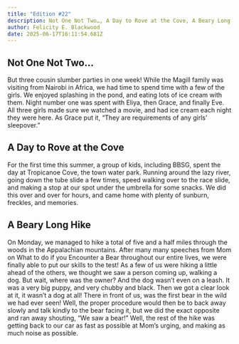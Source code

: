 ```yaml
---
title: "Edition #22"
description: Not One Not Two…, A Day to Rove at the Cove, A Beary Long Hike
author: Felicity E. Blackwood
date: 2025-06-17T16:11:54.681Z
---
```

## Not One Not Two…

But three cousin slumber parties in one week! While the Magill family was visiting from Nairobi in Africa, we had time to spend time with a few of the girls. We enjoyed splashing in the pond, and eating lots of ice cream with them. Night number one was spent with Eliya, then Grace, and finally Eve. All three girls made sure we watched a movie, and had ice cream each night they were here. As Grace put it, “They are requirements of any girls’ sleepover.” 

## A Day to Rove at the Cove
For the first time this summer, a group of kids, including BBSG, spent the day at Tropicanoe Cove, the town water park. Running around the lazy river, going down the tube slide a few times, speed walking over to the race slide, and making a stop at our spot under the umbrella for some snacks. We did this over and over for hours, and came home with plenty of sunburn, freckles, and memories.

## A Beary Long Hike

On Monday, we managed to hike a total of five and a half miles through the woods in the Appalachian mountains. After many many speeches from Mom on What to do if you Encounter a Bear throughout our entire lives, we were finally able to put our skills to the test! As a few of us were hiking a little ahead of the others, we thought we saw a person coming up, walking a dog. But wait, where was the owner? And the dog wasn’t even on a leash. It was a very big puppy, and very chubby and black. Then we got a clear look at it, it wasn’t a dog at all! There in front of us, was the first bear in the wild we had ever seen! Well, the proper procedure would then be to back away slowly and talk kindly to the bear facing it, but we did the exact opposite and ran away shouting, “We saw a bear!” Well, the rest of the hike was getting back to our car as fast as possible at Mom’s urging, and making as much noise as possible.